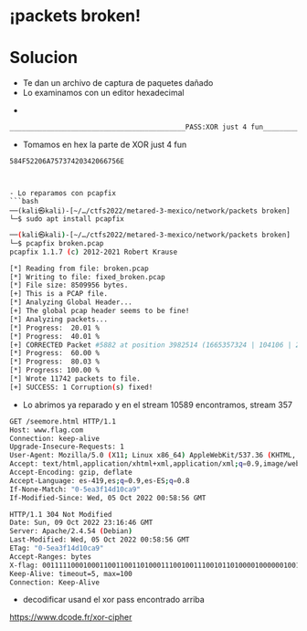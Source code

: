 #  ¡packets broken!



# Solucion
- Te dan un archivo de captura de paquetes dañado
- Lo examinamos con un editor hexadecimal
- ```
```cmd
___________________________________________PASS:XOR just 4 fun_________________________________________________

```

- Tomamos en hex la parte de XOR just 4 fun

```
584F52206A75737420342066756E
```


```


- Lo reparamos con pcapfix
```bash
──(kali㉿kali)-[~/…/ctfs2022/metared-3-mexico/network/packets broken]
└─$ sudo apt install pcapfix      
```

```bash
──(kali㉿kali)-[~/…/ctfs2022/metared-3-mexico/network/packets broken]
└─$ pcapfix broken.pcap 
pcapfix 1.1.7 (c) 2012-2021 Robert Krause

[*] Reading from file: broken.pcap
[*] Writing to file: fixed_broken.pcap
[*] File size: 8509956 bytes.
[+] This is a PCAP file.
[*] Analyzing Global Header...
[+] The global pcap header seems to be fine!
[*] Analyzing packets...
[*] Progress:  20.01 %
[*] Progress:  40.01 %
[+] CORRECTED Packet #5882 at position 3982514 (1665357324 | 104106 | 2866 | 2866).
[*] Progress:  60.00 %
[*] Progress:  80.03 %
[*] Progress: 100.00 %
[*] Wrote 11742 packets to file.
[+] SUCCESS: 1 Corruption(s) fixed!

```

- Lo abrimos ya reparado y en el stream 10589 encontramos, stream 357
```bash
GET /seemore.html HTTP/1.1
Host: www.flag.com
Connection: keep-alive
Upgrade-Insecure-Requests: 1
User-Agent: Mozilla/5.0 (X11; Linux x86_64) AppleWebKit/537.36 (KHTML, like Gecko) Chrome/105.0.0.0 Safari/537.36 Edg/105.0.1343.53
Accept: text/html,application/xhtml+xml,application/xml;q=0.9,image/webp,image/apng,*/*;q=0.8,application/signed-exchange;v=b3;q=0.9
Accept-Encoding: gzip, deflate
Accept-Language: es-419,es;q=0.9,es-ES;q=0.8
If-None-Match: "0-5ea3f14d10ca9"
If-Modified-Since: Wed, 05 Oct 2022 00:58:56 GMT

HTTP/1.1 304 Not Modified
Date: Sun, 09 Oct 2022 23:16:46 GMT
Server: Apache/2.4.54 (Debian)
Last-Modified: Wed, 05 Oct 2022 00:58:56 GMT
ETag: "0-5ea3f14d10ca9"
Accept-Ranges: bytes
X-flag: 00111110001000110011001101000111001001110010110100001000000100100001000001011000010010110000101000011010000111000110100100101100000011010100010001011110000110110001000001000111011111110100000001001000010101010010101000011100011011000011101100100110010011000101100100001000
Keep-Alive: timeout=5, max=100
Connection: Keep-Alive


```

- decodificar usand el xor pass encontrado arriba

https://www.dcode.fr/xor-cipher

